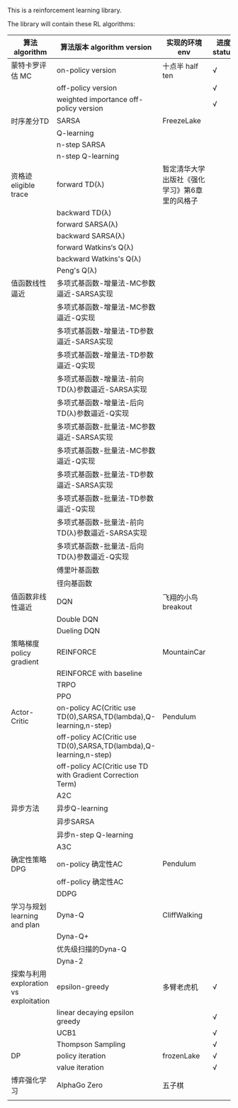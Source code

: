 This is a reinforcement learning library.

The library will contain these RL algorithms:

| 算法algorithm    | 算法版本 algorithm version                                   | 实现的环境 env                                | 进度 status | 位置position |
| ---------------- | ------------------------------------------------------------ | --------------------------------------------- | ---- | ---------------- |
| 蒙特卡罗评估 MC  | on-policy version                                            | 十点半 half ten                               | √ | /utils/MC_method |
|                  | off-policy version                                           |                                               | √ | /utils/MC_method |
|                  | weighted importance off-policy version         |                                               | √ | /utils/MC_method |
| 时序差分TD       | SARSA                                                        | FreezeLake              |      |  |
|                  | Q-learning                                                   |                                               |      |  |
|                  | n-step SARSA                                                 |                                               |      |  |
|                  | n-step Q-learning                                            |                                               |      |  |
| 资格迹 eligible trace         |forward TD(λ)                                                | 暂定清华大学出版社《强化学习》第6章里的风格子 |      |  |
|                  | backward TD(λ)                                           |                                               |      |  |
|                  | forward SARSA(λ)                                         |                                               |      |  |
|                  | backward SARSA(λ)                                        |                                               |      |  |
|                  | forward Watkins‘s Q(λ)                                   |                                               |      |  |
|                  | backward Watkins's Q(λ)                                  |                                               |      |  |
|                  | Peng's Q(λ)                                                  |                                               |      |  |
| 值函数线性逼近   | 多项式基函数-增量法-MC参数逼近-SARSA实现                     |                                               |      |  |
|                  | 多项式基函数-增量法-MC参数逼近-Q实现                         |                                               |      |  |
|                  | 多项式基函数-增量法-TD参数逼近-SARSA实现                     |                                               |      |  |
|                  | 多项式基函数-增量法-TD参数逼近-Q实现                         |                                               |      |  |
|                  | 多项式基函数-增量法-前向TD(λ)参数逼近-SARSA实现              |                                               |      |  |
|                  | 多项式基函数-增量法-后向TD(λ)参数逼近-Q实现                  |                                               |      |  |
|                  | 多项式基函数-批量法-MC参数逼近-SARSA实现                     |                                               |      |  |
|                  | 多项式基函数-批量法-MC参数逼近-Q实现                         |                                               |      |  |
|                  | 多项式基函数-批量法-TD参数逼近-SARSA实现                     |                                               |      |  |
|                  | 多项式基函数-批量法-TD参数逼近-Q实现                         |                                               |      |  |
|                  | 多项式基函数-批量法-前向TD(λ)参数逼近-SARSA实现              |                                               |      |  |
|                  | 多项式基函数-批量法-后向TD(λ)参数逼近-Q实现                  |                                               |      |  |
|                  | 傅里叶基函数                                                 |                                               |      |  |
|                  | 径向基函数                                                   |                                               |      |  |
| 值函数非线性逼近 | DQN                                                          | 飞翔的小鸟 breakout                           |      |  |
|                  | Double DQN                                                   |                                               |      |  |
|                  | Dueling DQN                                                  |                                               |      |  |
| 策略梯度policy gradient | REINFORCE                                                    | MountainCar                                   |      |  |
|                  | REINFORCE with baseline                                      |                                               |      |  |
|                  | TRPO                                                         |                                               |      |  |
|                  | PPO                                                          |                                               |      |  |
| Actor-Critic     | on-policy AC(Critic use TD(0),SARSA,TD(lambda),Q-learning,n-step) | Pendulum                                      |      |  |
|                  | off-policy AC(Critic use TD(0),SARSA,TD(lambda),Q-learning,n-step) |                                               |      |  |
|                  | off-policy AC(Critic use TD with Gradient Correction Term)   |                                               |      |  |
|                  | A2C                                                          |                                               |      |  |
| 异步方法         | 异步Q-learning                                               |                                               |      |  |
|                  | 异步SARSA                                                    |                                               |      |  |
|                  | 异步n-step Q-learning                                        |                                               |      |  |
|                  | A3C                                                          |                                               |      |  |
| 确定性策略DPG    | on-policy 确定性AC                                           | Pendulum                                      |      |  |
|                  | off-policy 确定性AC                                          |                                               |      |  |
|                  | DDPG                                                         |                                               |      |  |
| 学习与规划<br />learning and plan | Dyna-Q                                                       | CliffWalking                                  |      |  |
|                  | Dyna-Q+                                                      |                                               |      |  |
|                  | 优先级扫描的Dyna-Q                                           |                                               |      |  |
|                  | Dyna-2                                                       |                                               |      |  |
| 探索与利用 <br />exploration vs exploitation | epsilon-greedy                                           | 多臂老虎机                                    | √ | utils/explore_discrete_action |
|                  | linear decaying epsilon greedy     |                                               | √           | utils/explore_discrete_action |
|                                              | UCB1                                                         |                                               | √ | utils/explore_discrete_action |
|                                              | Thompson Sampling                                            |                                               | √ | Solver/BanditSolver |
| DP                                           | policy iteration                                             | frozenLake                                    | √ | Solver/DPIteration |
|  | value iteration |  | √ | Solver/DPIteration |
| 博弈强化学习 | AlphaGo Zero | 五子棋 | |  |
|  |  |  | |  |






​			
​			
​			
​			
​			
​			
​			
